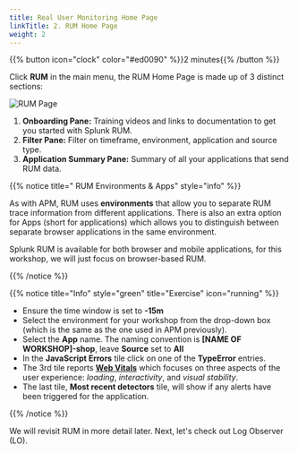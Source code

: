 ```yaml
---
title: Real User Monitoring Home Page
linkTitle: 2. RUM Home Page
weight: 2
---
```

 
{{% button icon="clock" color="#ed0090" %}}2 minutes{{% /button %}}

Click **RUM** in the main menu, the RUM Home Page is made up of 3 distinct sections:

![RUM Page](../images/rum-main.png)

1. **Onboarding Pane:** Training videos and links to documentation to get you started with Splunk RUM.
2. **Filter Pane:** Filter on timeframe, environment, application and source type.
3. **Application Summary Pane:** Summary of all your applications that send RUM data. 

{{% notice title=" RUM Environments & Apps" style="info" %}}

As with APM, RUM uses **environments** that allow you to separate RUM trace information from different applications. There is also an extra option for Apps (short for applications) which allows you to distinguish between separate browser applications in the same environment.

Splunk RUM is available for both browser and mobile applications, for this workshop, we will just focus on browser-based RUM.

{{% /notice %}}

{{% notice title="Info" style="green" title="Exercise" icon="running" %}}

* Ensure the time window is set to **-15m**
* Select the environment for your workshop from the drop-down box (which is the same as the one used in APM previously).
* Select the **App** name. The naming convention is **[NAME OF WORKSHOP]-shop**, leave **Source** set to  **All**
* In the **JavaScript Errors** tile click on one of the **TypeError** entries.
* The 3rd tile reports [**Web Vitals**](https://web.dev/explore/learn-core-web-vitals) which focuses on three aspects of the user experience: _loading_, _interactivity_, and _visual stability_.
* The last tile, **Most recent detectors** tile, will show if any alerts have been triggered for the application.

{{% /notice %}}

We will revisit RUM in more detail later. Next, let's check out Log Observer (LO).
